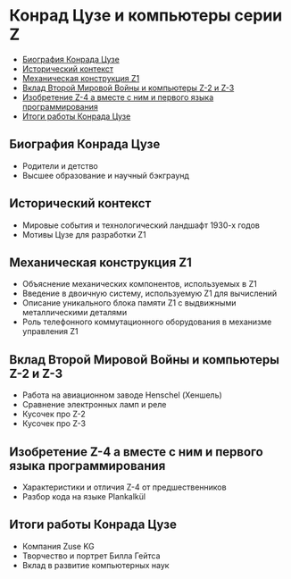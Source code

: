 # Конрад Цузе и компьютеры серии Z
* [Биография Конрада Цузе](#биография-конрада-цузе)
* [Исторический контекст](#исторический-контекст)
* [Механическая конструкция Z1](#механическая-конструкция-z1)
* [Вклад Второй Мировой Войны и компьютеры Z-2 и Z-3](#вклад-второй-мировой-войны-и-компьютеры-Z-2-и-Z-3)
* [Изобретение Z-4 а вместе с ним и первого языка программирования](#изобретение-Z-4-а-вместе-с-ним-и-первого-языка-программирования)
* [Итоги работы Конрада Цузе](#итоги-работы-конрада-цузе)

## Биография Конрада Цузе
* Родители и детство
* Высшее образование и научный бэкграунд
  
## Исторический контекст
* Мировые события и технологический ландшафт 1930-х годов
* Мотивы Цузе для разработки Z1
  
## Механическая конструкция Z1
* Объяснение механических компонентов, используемых в Z1
* Введение в двоичную систему, используемую Z1 для вычислений
* Описание уникального блока памяти Z1 с выдвижными металлическими деталями
* Роль телефонного коммутационного оборудования в механизме управления Z1

## Вклад Второй Мировой Войны и компьютеры Z-2 и Z-3
* Работа на авиационном заводе Henschel (Хеншель)
* Сравнение электронных ламп и реле
* Кусочек про Z-2
* Кусочек про Z-3

## Изобретение Z-4 а вместе с ним и первого языка программирования
* Характеристики и отличия Z-4 от предшественников
* Разбор кода на языке Plankalkül

## Итоги работы Конрада Цузе
* Компания Zuse KG
* Творчество и портрет Билла Гейтса
* Вклад в развитие компьютерных наук
